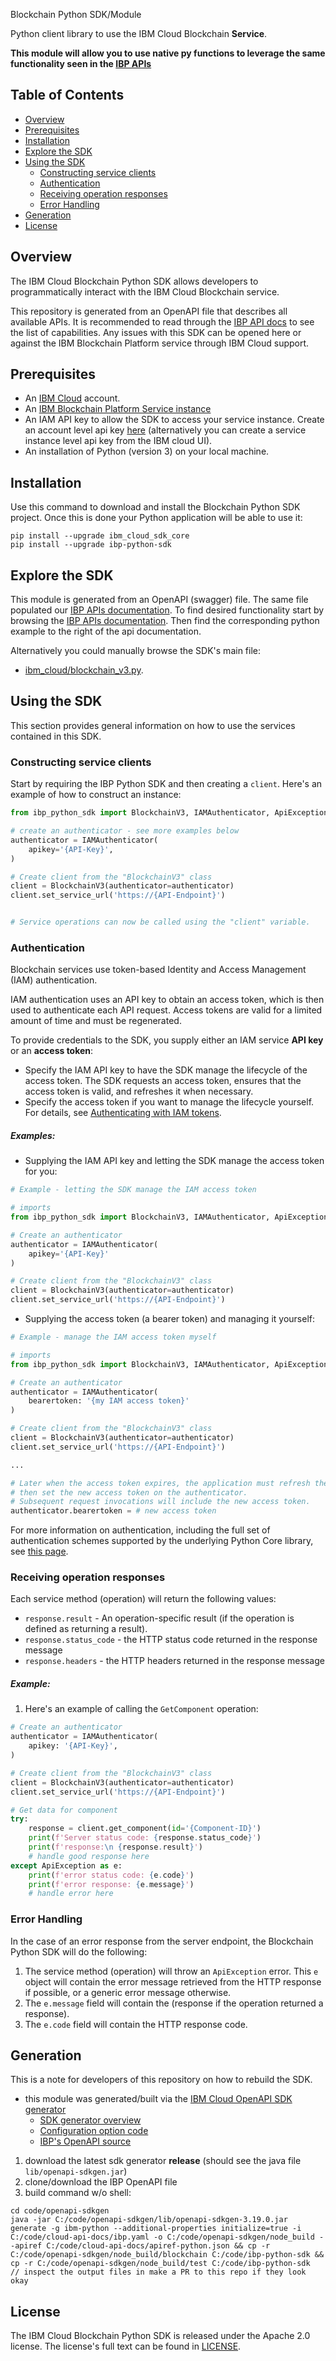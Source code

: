 Blockchain Python SDK/Module

Python client library to use the IBM Cloud Blockchain **Service**.

**This module will allow you to use native py functions to leverage the same functionality seen in the [IBP APIs](https://cloud.ibm.com/apidocs/blockchain)**

## Table of Contents

* [Overview](#overview)
* [Prerequisites](#prerequisites)
* [Installation](#installation)
* [Explore the SDK](#explore-the-sdk)
* [Using the SDK](#using-the-sdk)
  * [Constructing service clients](#constructing-service-clients)
  * [Authentication](#authentication)
  * [Receiving operation responses](#receiving-operation-responses)
  * [Error Handling](#error-handling)
* [Generation](#generation)
* [License](#license)

## Overview

The IBM Cloud Blockchain Python SDK allows developers to programmatically interact with the
IBM Cloud Blockchain service.

This repository is generated from an OpenAPI file that describes all available APIs.
It is recommended to read through the [IBP API docs](https://cloud.ibm.com/apidocs/blockchain#sdk) to see the list of capabilities.
Any issues with this SDK can be opened here or against the IBM Blockchain Platform service through IBM Cloud support.

## Prerequisites

[ibm-cloud-onboarding]: https://cloud.ibm.com/registration

* An [IBM Cloud][ibm-cloud-onboarding] account.
* An [IBM Blockchain Platform Service instance](https://cloud.ibm.com/catalog/services/blockchain-platform)
* An IAM API key to allow the SDK to access your service instance. Create an account level api key [here](https://cloud.ibm.com/iam/apikeys) (alternatively you can create a service instance level api key from the IBM cloud UI).
* An installation of Python (version 3) on your local machine.

## Installation
Use this command to download and install the Blockchain Python SDK project.
Once this is done your Python application will be able to use it:
```
pip install --upgrade ibm_cloud_sdk_core
pip install --upgrade ibp-python-sdk
```

## Explore the SDK
This module is generated from an OpenAPI (swagger) file.
The same file populated our [IBP APIs documentation](https://cloud.ibm.com/apidocs/blockchain#sdk).
To find desired functionality start by browsing the [IBP APIs documentation](https://cloud.ibm.com/apidocs/blockchain#introduction).
Then find the corresponding python example to the right of the api documentation.

Alternatively you could manually browse the SDK's main file:

- [ibm_cloud/blockchain_v3.py](./ibm_cloud/blockchain_v3.py).

## Using the SDK
This section provides general information on how to use the services contained in this SDK.

### Constructing service clients
Start by requiring the IBP Python SDK and then creating a `client`.
Here's an example of how to construct an instance:

```py
from ibp_python_sdk import BlockchainV3, IAMAuthenticator, ApiException

# create an authenticator - see more examples below
authenticator = IAMAuthenticator(
    apikey='{API-Key}',
)

# Create client from the "BlockchainV3" class
client = BlockchainV3(authenticator=authenticator)
client.set_service_url('https://{API-Endpoint}')


# Service operations can now be called using the "client" variable.

```

### Authentication
Blockchain services use token-based Identity and Access Management (IAM) authentication.

IAM authentication uses an API key to obtain an access token, which is then used to authenticate
each API request. Access tokens are valid for a limited amount of time and must be regenerated.

To provide credentials to the SDK, you supply either an IAM service **API key** or an **access token**:

- Specify the IAM API key to have the SDK manage the lifecycle of the access token.
The SDK requests an access token, ensures that the access token is valid, and refreshes it when
necessary.
- Specify the access token if you want to manage the lifecycle yourself.
For details, see [Authenticating with IAM tokens](https://cloud.ibm.com/docs/services/watson/getting-started-iam.html).

##### Examples:
* Supplying the IAM API key and letting the SDK manage the access token for you:

```py
# Example - letting the SDK manage the IAM access token

# imports
from ibp_python_sdk import BlockchainV3, IAMAuthenticator, ApiException

# Create an authenticator
authenticator = IAMAuthenticator(
	apikey='{API-Key}'
)

# Create client from the "BlockchainV3" class
client = BlockchainV3(authenticator=authenticator)
client.set_service_url('https://{API-Endpoint}')
```

* Supplying the access token (a bearer token) and managing it yourself:

```py
# Example - manage the IAM access token myself

# imports
from ibp_python_sdk import BlockchainV3, IAMAuthenticator, ApiException

# Create an authenticator
authenticator = IAMAuthenticator(
	bearertoken: '{my IAM access token}'
)

# Create client from the "BlockchainV3" class
client = BlockchainV3(authenticator=authenticator)
client.set_service_url('https://{API-Endpoint}')

...

# Later when the access token expires, the application must refresh the access token,
# then set the new access token on the authenticator.
# Subsequent request invocations will include the new access token.
authenticator.bearertoken = # new access token 
```

For more information on authentication, including the full set of authentication schemes supported by
the underlying Python Core library, see
[this page](https://github.com/IBM/python-sdk-core/blob/master/Authentication.md).

### Receiving operation responses
Each service method (operation) will return the following values:
* `response.result` - An operation-specific result (if the operation is defined as returning a result).
* `response.status_code` - the HTTP status code returned in the response message
* `response.headers` - the HTTP headers returned in the response message

##### Example:
1. Here's an example of calling the `GetComponent` operation:
```py
# Create an authenticator
authenticator = IAMAuthenticator(
    apikey: '{API-Key}',
)

# Create client from the "BlockchainV3" class
client = BlockchainV3(authenticator=authenticator)
client.set_service_url('https://{API-Endpoint}')

# Get data for component
try:
    response = client.get_component(id='{Component-ID}')
    print(f'Server status code: {response.status_code}')
    print(f'response:\n {response.result}')
    # handle good response here
except ApiException as e:
    print(f'error status code: {e.code}')
    print(f'error response: {e.message}')
    # handle error here
```

### Error Handling

In the case of an error response from the server endpoint, the Blockchain Python SDK will do the following:
1. The service method (operation) will throw an `ApiException` error.  This `e` object will
contain the error message retrieved from the HTTP response if possible, or a generic error message
otherwise.
2. The `e.message` field will contain the (response if the operation returned a response).
3. The `e.code` field will contain the HTTP response code.


## Generation
This is a note for developers of this repository on how to rebuild the SDK.
- this module was generated/built via the [IBM Cloud OpenAPI SDK generator](https://github.ibm.com/CloudEngineering/openapi-sdkgen)
    - [SDK generator overview](https://github.ibm.com/CloudEngineering/openapi-sdkgen/wiki/SDK-Gen-Overview)
    - [Configuration option code](https://github.ibm.com/CloudEngineering/openapi-sdkgen/blob/ab7d50a1dcdc707faad8cbe4f86de2d2ca510d24/src/main/java/com/ibm/sdk/codegen/IBMDefaultCodegen.java)
    - [IBP's OpenAPI source](https://github.ibm.com/cloud-api-docs/ibp/blob/master/ibp.yaml)
1. download the  latest sdk generator **release** (should see the java file `lib/openapi-sdkgen.jar`)
1. clone/download the IBP OpenAPI file
1. build command w/o shell:
```
cd code/openapi-sdkgen
java -jar C:/code/openapi-sdkgen/lib/openapi-sdkgen-3.19.0.jar generate -g ibm-python --additional-properties initialize=true -i C:/code/cloud-api-docs/ibp.yaml -o C:/code/openapi-sdkgen/node_build --apiref C:/code/cloud-api-docs/apiref-python.json && cp -r C:/code/openapi-sdkgen/node_build/blockchain C:/code/ibp-python-sdk && cp -r C:/code/openapi-sdkgen/node_build/test C:/code/ibp-python-sdk
// inspect the output files in make a PR to this repo if they look okay
```

## License

The IBM Cloud Blockchain Python SDK is released under the Apache 2.0 license. The license's full text can be found in [LICENSE](LICENSE).
